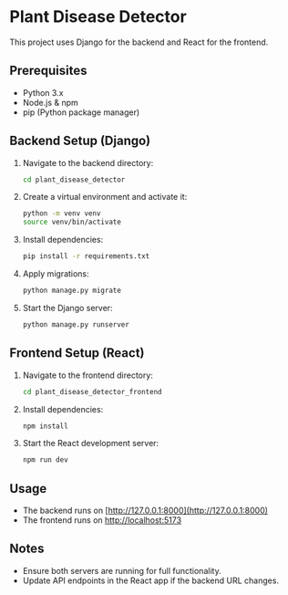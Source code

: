 # Plant Disease Detector

This project uses Django for the backend and React for the frontend.

## Prerequisites

- Python 3.x
- Node.js & npm
- pip (Python package manager)

## Backend Setup (Django)

1. Navigate to the backend directory:
    ```bash
    cd plant_disease_detector
    ```
2. Create a virtual environment and activate it:
    ```bash
    python -m venv venv
    source venv/bin/activate
    ```
3. Install dependencies:
    ```bash
    pip install -r requirements.txt
    ```
4. Apply migrations:
    ```bash
    python manage.py migrate
    ```
5. Start the Django server:
    ```bash
    python manage.py runserver
    ```

## Frontend Setup (React)

1. Navigate to the frontend directory:
    ```bash
    cd plant_disease_detector_frontend
    ```
2. Install dependencies:
    ```bash
    npm install
    ```
3. Start the React development server:
    ```bash
    npm run dev
    ```

## Usage

- The backend runs on [http://127.0.0.1:8000](http://127.0.0.1:8000)
- The frontend runs on [http://localhost:5173](http://localhost:5173)

## Notes

- Ensure both servers are running for full functionality.
- Update API endpoints in the React app if the backend URL changes.